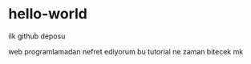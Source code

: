 # hello-world
ilk github deposu

web programlamadan nefret ediyorum
bu tutorial ne zaman bitecek mk

